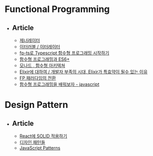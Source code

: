 # Functional Programming

- ## Article

  - [제너레이터](https://ko.javascript.info/generators)
  - [이터러블 / 이터레이터](https://inpa.tistory.com/entry/JS-%F0%9F%93%9A-%EC%9D%B4%ED%84%B0%EB%9F%AC%EB%B8%94-%EC%9D%B4%ED%84%B0%EB%A0%88%EC%9D%B4%ED%84%B0-%F0%9F%92%AF%EC%99%84%EB%B2%BD-%EC%9D%B4%ED%95%B4)
  - [fp-ts로 Typescript 함수형 프로그래밍 시작하기](https://alstn2468.github.io/TypeScript/2021-04-21-fp-ts-0/)
  - [함수형 프로그래밍과 ES6+](https://www.youtube.com/watch?v=4sO0aWTd3yc&t=43s)
  - [모나드 , 함수형 아키텍쳐](https://teamdable.github.io/techblog/Moand-and-Functional-Architecture)
  - [Elixir에 대하여 / 개발자 부족의 시대, Elixir가 특효약이 될수 있는 이유](https://www.youtube.com/watch?v=lAaD-6OQSHE)
  - [FP 패러다임의 전환](https://kpug.github.io/fp-gitbook/Chapter1.html)
  - [함수형 프로그래밍을 배워보자 - javascript](https://velog.io/@teo/functional-programming-study)

# Design Pattern

- ## Article

  - [React에 SOLID 적용하기](https://dev-boku.tistory.com/entry/%EB%B2%88%EC%97%AD-React%EC%97%90-SOLID-%EC%9B%90%EC%B9%99-%EC%A0%81%EC%9A%A9%ED%95%98%EA%B8%B0)
  - [디자인 패턴들](https://refactoring.guru/ko/design-patterns)
  - [JavaScript Patterns](https://javascriptpatterns.vercel.app/patterns/design-patterns/introduction)
